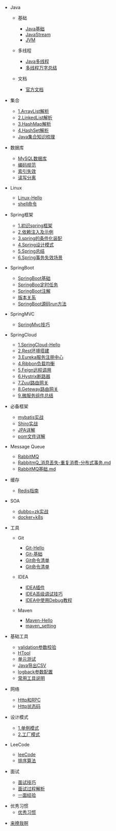 - Java
  - 基础 
     - [Java基础](Java/Java基础.md)
     - [JavaStream](Java/Java8/JavaStream流还可以这样玩.md)
     - [JVM](Java/JVM/JVM.md)

  - 多线程
     - [Java多线程](Java/多线程/多线程-Hello.md)
     - [多线程万字总结](Java/多线程/多线程万字总结.md)

  - 文档
     - [官方文档](awesome/官方文档.md)
     
- 集合
   - [1.ArrayList解析](Java/数据结构/1.ArrayList解析.md)
   - [2.LinkedList解析](Java/数据结构/2.LinkedList解析.md)     
   - [3.HashMap解析](Java/数据结构/3.HashMap解析.md)
   - [4.HashSet解析](Java/数据结构/4.HashSet解析.md)     
   - [Java集合知识梳理](Java/数据结构/Java集合知识梳理.md)

     
- 数据库 
  - [MySQL数据库](database/MySQL/MySQL-Hello.md)
  - [编码规范](database/MySQL/MySQL编码规范.md)
  - [索引失效](database/使用索引时有些不生效的情况.md)
  - [读写分离](database/分库分表.md)
  
- Linux
  - [Linux-Hello](database/Linux-Hello.md)
  - [shell命令](database/shell命令.md)

- Spring框架
  - [1.初识spring框架](spring/(1)初识Spring框架.md)
  - [2.依赖注入及示例](spring/(2)一文搞懂spring依赖注入DI.md)
  - [3.spring的条件化装配](spring/(3)你了解spring的高级装配吗_条件化装配bean.md)
  - [4.Spring设计模式](spring/Spring-Design-Patterns.md)
  - [5.Spring总结](spring/Spring总结.md)
  - [6.Spring事务失效场景](spring/Spring事务失效场景.md)

- SpringBoot
  - [SpringBoot基础](springboot/SpringBoot-Hello.md)
  - [SpringBoo定时任务](springboot/Spingboot定时任务-Hello.md)
  - [SpringBoot注解](springboot/SpringBoot注解-Hello.md)
  - [版本关系](springboot/Springboot_jdk_Maven版本.md)
  - [SpringBoot源码run方法](springboot/SpringBoot源码run方法.md)
  
- SpringMVC
  - [SpringMvc技巧](springmvc/SpringMvc技巧.md)

- SpringCloud
  - [1.SpringCloud-Hello](springcloud/SpringCloud-Hello.md)
  - [2.Rest环境搭建](springcloud/1.SpringCloud—Rest环境搭建.md)
  - [3.Eureka服务注册中心](springcloud/2.SpringCloud—Eureka服务注册中心.md)
  - [4.Ribbon负载均衡](springcloud/3.SpringCloud—Ribbon负载均衡.md)
  - [5.Feign远程调用](springcloud/4.SpringCloud—Feign远程调用.md)
  - [6.Hystrix断路器](springcloud/5.SpringCloud—Hystrix断路器.md)
  - [7.Zuul路由网关](springcloud/6.SpringCloud—Zuul路由网关.md)
  - [8.Geteway路由网关](springcloud/7.SpringCloud—Geteway路由网关.md)
  - [9.微服务组件总结](springcloud/8.微服务组件总结.md)

- 必备框架
  - [mybatis实战](framework/Mybatis实战.md)
  - [Shiro实战](framework/Shiro实战.md)
  - [JPA详解](framework/JPA详解.md)
  - [pom文件详解](framework/pom文件详解.md)

- Message Queue
  - [RabbitMQ](message_queue/RabbitMQ-Hello.md)
  - [RabbitmQ_消息丢失-重复消费-分布式事务.md](message_queue/RabbitmQ_消息丢失-重复消费-分布式事务.md)
  - [RabbitMQ基础.md](message_queue/RabbitMQ基础.md)

- 缓存
  - [Redis指南](Redis/Redis-Hello.md)
  
- SOA 
  - [dubbo+zk实战](SOA/dubbo+zk实战.md)
  - [docker+k8s](SOA/docker基础命令_k8s基础命令.md)

- 工具
  - Git 
    - [Git-Hello](tool/base_tool/Git/Git-Hello.md)
    - [Git-基础](tool/base_tool/Git/Git-基础.md)
    - [Git命令清单](tool/base_tool/Git/Git常用命令清单.md)
    - [Git命令清单](tool/base_tool/Git/Git常用命令清单.md)
    
  - IDEA
     - [IDEA插件](tool/base_tool/IDEA/IDEA插件.md)
     - [IDEA高级调试技巧](tool/base_tool/IDEA/IDEA高级调试技巧.md)
     - [IDEA中使用Debug教程](tool/base_tool/IDEA/IDEA中使用Debug教程.md)
     
  - Maven
     - [Maven-Hello](tool/base_tool/Maven/Maven-Hello.md)
     - [maven_setting](tool/base_tool/Maven/maven_setting.xml中文配置详解.md)
 
- 基础工具
  - [validation参数校验](springboot/Done/validation参数校验.md)
  - [HTool](demo/tool/HTool.md)
  - [单元测试](springboot/Done/单元测试.md)
  - [Java导出CSV](springboot/Done/Java导出CSV.md)
  - [logback参数配置](springboot/Done/logback参数配置.md)
  - [常用工具说明](demo/temp/常用工具说明.md)


- 网络
  - [Http和RPC](network/Http和RPC.md)
  - [Http状态码](network/Http状态码.md)

- 设计模式
  - [1.单例模式](desgin-pattern/Java面试必备：手写单例模式.md)
  - [2.工厂模式](desgin-pattern/工厂模式超详解（代码示例）.md)

- LeeCode
  - [leeCode](leeCode/LeeCode.md)
  - [排序算法](leeCode/八大排序算法.md)

- 面试
  - [面试技巧](面试/面试技巧.md)
  - [面试过程解析](面试/面试过程全解析.md)
  - [一面经验](面试/2022/一面经验.md)
  
* 优秀习惯
  * [优秀习惯](Web/good_programmer/good_programmer_start.md)


- [来撩我啊](callme.md)

